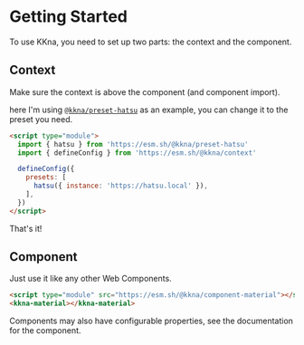 # Getting Started

To use KKna, you need to set up two parts: the context and the component.

## Context

Make sure the context is above the component (and component import).

here I'm using [`@kkna/preset-hatsu`](../presets/hatsu.md) as an example, you can change it to the preset you need.

```html
<script type="module">
  import { hatsu } from 'https://esm.sh/@kkna/preset-hatsu'
  import { defineConfig } from 'https://esm.sh/@kkna/context'

  defineConfig({
    presets: [
      hatsu({ instance: 'https://hatsu.local' }),
    ],
  })
</script>
```

That's it!

## Component

Just use it like any other Web Components.

```html
<script type="module" src="https://esm.sh/@kkna/component-material"></script>
<kkna-material></kkna-material>
```

Components may also have configurable properties, see the documentation for the component.
